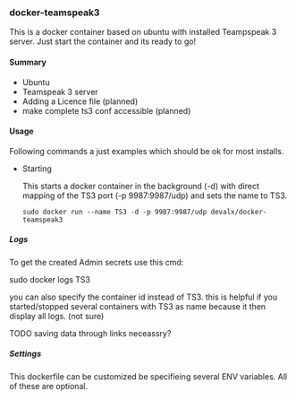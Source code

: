 ### docker-teamspeak3

This is a docker container based on ubuntu with installed Teampspeak 3 server.
Just start the container and its ready to go!

#### Summary
* Ubuntu
* Teamspeak 3 server
* Adding a Licence file (planned)
* make complete ts3 conf accessible (planned)


#### Usage

  Following commands a just examples which should be ok for most installs.

  * Starting
    
    This starts a docker container in the 
    background (-d) with direct mapping of the TS3 port (-p 9987:9987/udp)
    and sets the name to TS3.

    `sudo docker run --name TS3 -d -p 9987:9987/udp devalx/docker-teamspeak3` 

##### Logs
To get the created Admin secrets use this cmd:

sudo docker logs TS3

you can also specify the container id instead of TS3. this is helpful if you started/stopped several containers with TS3 as name because it then display all logs. (not sure)

TODO saving data through links neceassry?

##### Settings
This dockerfile can be customized be specifieing several ENV variables.
All of these are optional.
